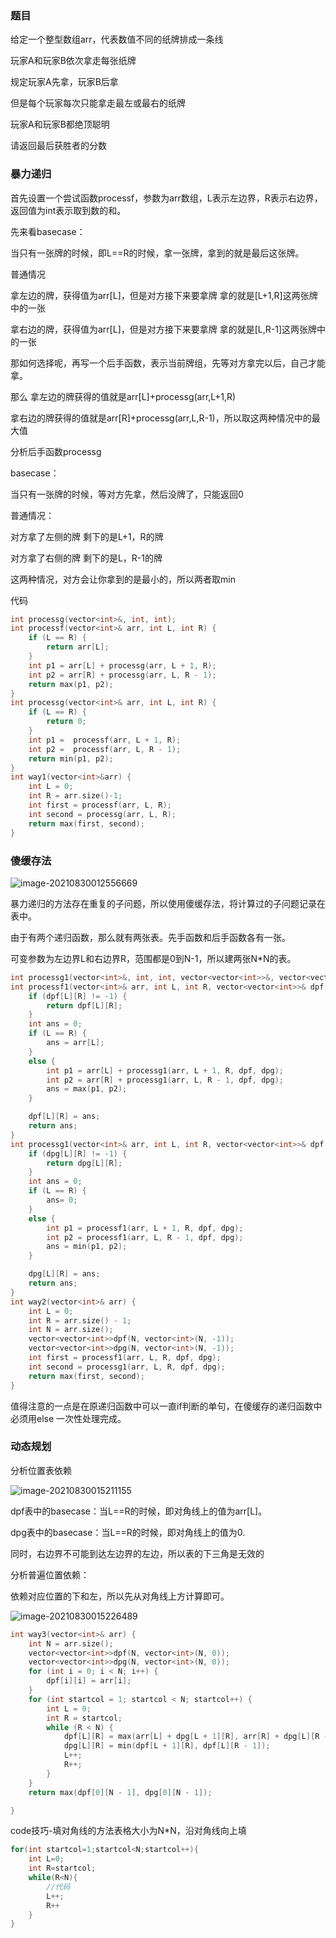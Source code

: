 ### 题目

给定一个整型数组arr，代表数值不同的纸牌排成一条线

玩家A和玩家B依次拿走每张纸牌

规定玩家A先拿，玩家B后拿

但是每个玩家每次只能拿走最左或最右的纸牌

玩家A和玩家B都绝顶聪明

请返回最后获胜者的分数

### 暴力递归

首先设置一个尝试函数processf，参数为arr数组，L表示左边界，R表示右边界，返回值为int表示取到数的和。

先来看basecase：

当只有一张牌的时候，即L==R的时候，拿一张牌，拿到的就是最后这张牌。

普通情况

拿左边的牌，获得值为arr[L]，但是对方接下来要拿牌 拿的就是[L+1,R]这两张牌中的一张

拿右边的牌，获得值为arr[L]，但是对方接下来要拿牌 拿的就是[L,R-1]这两张牌中的一张

那如何选择呢，再写一个后手函数，表示当前牌组，先等对方拿完以后，自己才能拿。

那么 拿左边的牌获得的值就是arr[L]+processg(arr,L+1,R)

拿右边的牌获得的值就是arr[R]+processg(arr,L,R-1)，所以取这两种情况中的最大值



分析后手函数processg

basecase：

当只有一张牌的时候，等对方先拿，然后没牌了，只能返回0

普通情况：

对方拿了左侧的牌 剩下的是L+1，R的牌

对方拿了右侧的牌 剩下的是L，R-1的牌

这两种情况，对方会让你拿到的是最小的，所以两者取min

代码

```cpp
int processg(vector<int>&, int, int);
int processf(vector<int>& arr, int L, int R) {
	if (L == R) {
		return arr[L];
	}
	int p1 = arr[L] + processg(arr, L + 1, R);
	int p2 = arr[R] + processg(arr, L, R - 1);
	return max(p1, p2);
}
int processg(vector<int>& arr, int L, int R) {
	if (L == R) {
		return 0;
	}
	int p1 =  processf(arr, L + 1, R);
	int p2 =  processf(arr, L, R - 1);
	return min(p1, p2);
}
int way1(vector<int>&arr) {
	int L = 0;
	int R = arr.size()-1;
	int first = processf(arr, L, R);
	int second = processg(arr, L, R);
	return max(first, second);
}
```

### 傻缓存法

![image-20210830012556669](H:\wangchen\Documents\LeetCode\动态规划\02左右取牌返回最大点数.assets\image-20210830012556669.png)

暴力递归的方法存在重复的子问题，所以使用傻缓存法，将计算过的子问题记录在表中。

由于有两个递归函数，那么就有两张表。先手函数和后手函数各有一张。

可变参数为左边界L和右边界R，范围都是0到N-1，所以建两张N*N的表。



```cpp
int processg1(vector<int>&, int, int, vector<vector<int>>&, vector<vector<int>>&);
int processf1(vector<int>& arr, int L, int R, vector<vector<int>>& dpf, vector<vector<int>>& dpg) {
	if (dpf[L][R] != -1) {
		return dpf[L][R];
	}
	int ans = 0;
	if (L == R) {
		ans = arr[L];
	}
	else {
		int p1 = arr[L] + processg1(arr, L + 1, R, dpf, dpg);
		int p2 = arr[R] + processg1(arr, L, R - 1, dpf, dpg);
		ans = max(p1, p2);
	}

	dpf[L][R] = ans;
	return ans;
}
int processg1(vector<int>& arr, int L, int R, vector<vector<int>>& dpf, vector<vector<int>>& dpg) {
	if (dpg[L][R] != -1) {
		return dpg[L][R];
	}
	int ans = 0;
	if (L == R) {
		ans= 0;
	}
	else {
		int p1 = processf1(arr, L + 1, R, dpf, dpg);
		int p2 = processf1(arr, L, R - 1, dpf, dpg);
		ans = min(p1, p2);
	}

	dpg[L][R] = ans;
	return ans;
}
int way2(vector<int>& arr) {
	int L = 0;
	int R = arr.size() - 1;
	int N = arr.size();
	vector<vector<int>>dpf(N, vector<int>(N, -1));
	vector<vector<int>>dpg(N, vector<int>(N, -1));
	int first = processf1(arr, L, R, dpf, dpg);
	int second = processg1(arr, L, R, dpf, dpg);
	return max(first, second);
}
```

值得注意的一点是在原递归函数中可以一直if判断的单句，在傻缓存的递归函数中必须用else 一次性处理完成。



### 动态规划

分析位置表依赖

![image-20210830015211155](H:\wangchen\Documents\LeetCode\动态规划\02左右取牌返回最大点数.assets\image-20210830015211155.png)

dpf表中的basecase：当L==R的时候，即对角线上的值为arr[L]。

dpg表中的basecase：当L==R的时候，即对角线上的值为0.

同时，右边界不可能到达左边界的左边，所以表的下三角是无效的

分析普遍位置依赖：

依赖对应位置的下和左，所以先从对角线上方计算即可。

![image-20210830015226489](H:\wangchen\Documents\LeetCode\动态规划\02左右取牌返回最大点数.assets\image-20210830015226489.png)

```cpp
int way3(vector<int>& arr) {
	int N = arr.size();
	vector<vector<int>>dpf(N, vector<int>(N, 0));
	vector<vector<int>>dpg(N, vector<int>(N, 0));
	for (int i = 0; i < N; i++) {
		dpf[i][i] = arr[i];
	}
	for (int startcol = 1; startcol < N; startcol++) {
		int L = 0;
		int R = startcol;
		while (R < N) {
			dpf[L][R] = max(arr[L] + dpg[L + 1][R], arr[R] + dpg[L][R - 1]);
			dpg[L][R] = min(dpf[L + 1][R], dpf[L][R - 1]);
			L++;
			R++;
		}
	}
	return max(dpf[0][N - 1], dpg[0][N - 1]);

}
```

code技巧-填对角线的方法表格大小为N*N，沿对角线向上填

```cpp
for(int startcol=1;startcol<N;startcol++){
    int L=0;
    int R=startcol;
    while(R<N){
        //代码
        L++;
        R++
    }
}
```

